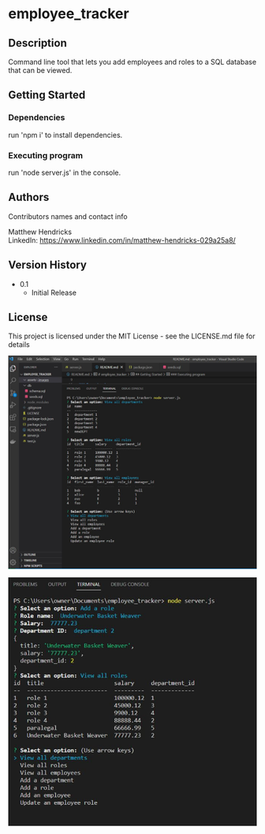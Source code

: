 # employee_tracker

## Description

Command line tool that lets you add employees and roles to a SQL database that can be viewed.

## Getting Started


### Dependencies

run 'npm i' to install dependencies.

### Executing program

run 'node server.js' in the console.

## Authors

Contributors names and contact info

Matthew Hendricks  
LinkedIn: https://www.linkedin.com/in/matthew-hendricks-029a25a8/

## Version History

* 0.1
    * Initial Release

## License

This project is licensed under the MIT License - see the LICENSE.md file for details

![screen capture of index](https://github.com/hale-bopp97/employee_tracker/blob/main/assets/images/Capture1.JPG?raw=true)

![screen capture of notes page](https://github.com/hale-bopp97/employee_tracker/blob/main/assets/images/Capture2.JPG?raw=true)
